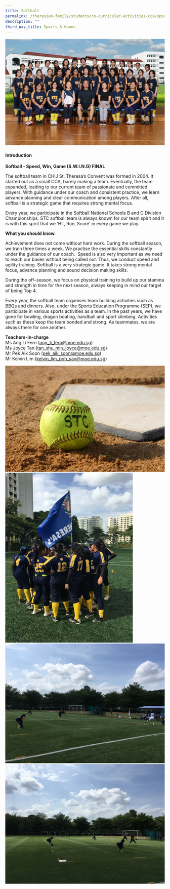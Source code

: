 ```yaml
---
title: Softball
permalink: /theresian-family/students/co-curricular-activities-cca/sports-n-games/softball/
description: ""
third_nav_title: Sports & Games
---
```

<!--<img src="/images/sb1234.jpg">-->
![](/images/2023CCA/softball.jpg)
<h4><strong>Introduction</strong></h4>
<p><strong>Softball - Speed, Win, Game (S.W.I.N.G) FINAL</strong></p>
<p>The softball team in CHIJ St. Theresa’s Convent was formed in 2004. It started out as a small CCA, barely making a team. Eventually, the team expanded, leading to our current team of passionate and committed players. With guidance under our coach and consistent practice, we learn advance planning and clear communication among players. After all, softball is a strategic game that requires strong mental focus.</p>
<p>Every year, we participate in the Softball National Schools B and C Division Championships.  STC softball team is always known for our team spirit and it is with this spirit that we ‘Hit, Run, Score’ in every game we play.&nbsp;</p>
<p><strong>What you should know.</strong><strong>&nbsp;</strong></p>
<p>Achievement does not come without hard work. During the softball season, we train three times a week. We practise the essential skills constantly under the guidance of our coach. &nbsp;Speed is also very important as we need to reach our bases without being called out. Thus, we conduct speed and agility training. Softball is a very strategic game. It takes strong mental focus, advance planning and sound decision making skills.&nbsp;</p>
<p>During the off–season, we focus on physical training to build up our stamina and strength in time for the next season, always keeping in mind our target of being Top 4.</p>
<p>Every year, the softball team organises team building activities such as BBQs and dinners. Also, under the Sports Education Programme (SEP), we participate in various sports activities as a team. In the past years, we have gone for bowling, dragon boating, handball and sport climbing. Activities such as these keep the team bonded and strong. As teammates, we are always there for one another.</p>

<p><strong>Teachers-in-charge</strong><br>Ms Ang Li Fern (<a href="mailto:ang_li_fern@moe.edu.sg">ang_li_fern@moe.edu.sg</a>)<br>Ms Joyce Tan (<a href="mailto:tan_shu_min_joyce@moe.edu.sg">tan_shu_min_joyce@moe.edu.sg</a>)<br>Mr Pek Aik Soon (<a href="mailto:pek_aik_soon@moe.edu.sg">pek_aik_soon@moe.edu.sg</a>)<br>Mr Kelvin Lim (<a href="mailto:kelvin_lim_poh_san@moe.edu.sg">kelvin_lim_poh_san@moe.edu.sg</a>)</p>

<img src="/images/sb2.jpg"><br>
<img style="width: 80%;" src="/images/sb3.jpg"><br>
<img src="/images/sb4.jpeg"><br>
<img src="/images/sb5.jpeg">